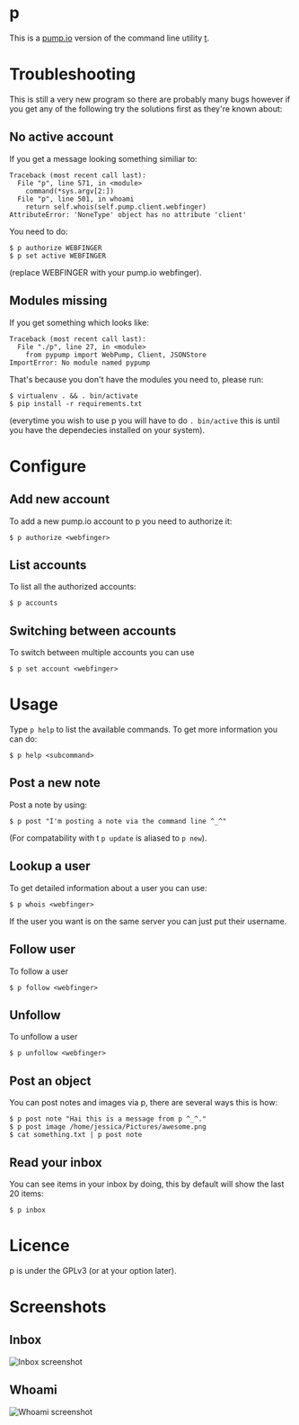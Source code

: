 p
=

This is a [pump.io](http://pump.io) version of the command line utility [t](https://github.com/sferik/t).

Troubleshooting
===============

This is still a very new program so there are probably many bugs however
if you get any of the following try the solutions first as they're known
about:

No active account
-----------------
If you get a message looking something similiar to:
```
Traceback (most recent call last):
  File "p", line 571, in <module>
    command(*sys.argv[2:])
  File "p", line 501, in whoami
    return self.whois(self.pump.client.webfinger)
AttributeError: 'NoneType' object has no attribute 'client'
```

You need to do:
```
$ p authorize WEBFINGER
$ p set active WEBFINGER
```
(replace WEBFINGER with your pump.io webfinger).

Modules missing
---------------
If you get something which looks like:
```
Traceback (most recent call last):
  File "./p", line 27, in <module>
    from pypump import WebPump, Client, JSONStore
ImportError: No module named pypump
```

That's because you don't have the modules you need to, please run:
```
$ virtualenv . && . bin/activate
$ pip install -r requirements.txt
```

(everytime you wish to use p you will have to do `. bin/active` this is until you have
the dependecies installed on your system).


Configure
=========

Add new account
---------------

To add a new pump.io account to p you need to authorize it:
```
$ p authorize <webfinger>
```

List accounts
-------------

To list all the authorized accounts:
```
$ p accounts
```

Switching between accounts
--------------------------

To switch between multiple accounts you can use
```
$ p set account <webfinger>
```

Usage
======

Type `p help` to list the available commands. To get more information you can do:
```
$ p help <subcommand>
```

Post a new note
---------------

Post a note by using:
```
$ p post "I'm posting a note via the command line ^_^"
```

(For compatability with t `p update` is aliased to `p new`).

Lookup a user
-------------

To get detailed information about a user you can use:
```
$ p whois <webfinger>
```

If the user you want is on the same server you can just put their username.

Follow user
-----------

To follow a user
```
$ p follow <webfinger>
```

Unfollow
--------

To unfollow a user
```
$ p unfollow <webfinger>
```

Post an object
--------------

You can post notes and images via p, there are several ways this is how:
```
$ p post note "Hai this is a message from p ^_^."
$ p post image /home/jessica/Pictures/awesome.png
$ cat something.txt | p post note
```

Read your inbox
---------------

You can see items in your inbox by doing, this by default will show the last 20 items:
```
$ p inbox
```

Licence
=======

p is under the GPLv3 (or at your option later).

Screenshots
===========

Inbox
-----

![Inbox screenshot](https://theperplexingpariah.co.uk/media/p-inbox.png)

Whoami
-------

![Whoami screenshot](https://theperplexingpariah.co.uk/media/p-whoami.png)
